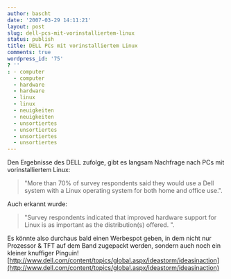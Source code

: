 ```yaml
---
author: bascht
date: '2007-03-29 14:11:21'
layout: post
slug: dell-pcs-mit-vorinstalliertem-linux
status: publish
title: DELL PCs mit vorinstalliertem Linux
comments: true
wordpress_id: '75'
? ''
: - computer
  - computer
  - hardware
  - hardware
  - linux
  - linux
  - neuigkeiten
  - neuigkeiten
  - unsortiertes
  - unsortiertes
  - unsortiertes
  - unsortiertes
---
```


Den Ergebnisse des DELL zufolge, gibt es langsam Nachfrage nach PCs
mit vorinstalliertem Linux:
> "More than 70% of survey respondents said they would use a Dell
> system with a Linux operating system for both home and office
> use.".

Auch erkannt wurde:
> "Survey respondents indicated that improved hardware support for
> Linux is as important as the distribution(s) offered. ".

Es könnte also durchaus bald einen Werbespot geben, in dem nicht
nur Prozessor & TFT auf dem Band zugepackt werden, sondern auch
noch ein kleiner knuffiger Pinguin!
[http://www.dell.com/content/topics/global.aspx/ideastorm/ideasinaction](http://www.dell.com/content/topics/global.aspx/ideastorm/ideasinaction)


